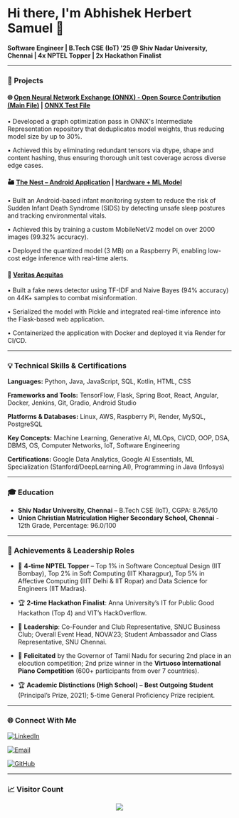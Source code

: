 # Hi there, I'm Abhishek Herbert Samuel 👋

**Software Engineer | B.Tech CSE (IoT) '25 @ Shiv Nadar University, Chennai | 4x NPTEL Topper | 2x Hackathon Finalist**

---

### 🚀 Projects

#### 🌐 [Open Neural Network Exchange (ONNX) - Open Source Contribution (Main File)](https://github.com/onnx/ir-py/blob/main/src/onnx_ir/passes/common/initializer_deduplication.py) | [ONNX Test File](https://github.com/onnx/ir-py/blob/main/src/onnx_ir/passes/common/initializer_deduplication_test.py)
• Developed a graph optimization pass in ONNX's Intermediate Representation repository that deduplicates model weights, thus reducing model size by up to 30%.

• Achieved this by eliminating redundant tensors via dtype, shape and content hashing, thus ensuring thorough unit test coverage across diverse edge cases.

#### 🏜️ [The Nest – Android Application](https://drive.google.com/file/d/1D5SqWgR-jVtWdPRtA9yY2Al0yCZi1MGd/view?usp=sharing) | [Hardware + ML Model](https://drive.google.com/file/d/1smfn5dvDuSpqYY7pDWM8W3WxB1CQm5bB/view?usp=sharing)

• Built an Android-based infant monitoring system to reduce the risk of Sudden Infant Death Syndrome (SIDS) by detecting unsafe sleep postures and tracking environmental vitals.

• Achieved this by training a custom MobileNetV2 model on over 2000 images (99.32% accuracy).

• Deployed the quantized model (3 MB) on a Raspberry Pi, enabling low-cost edge inference with real-time alerts.

#### 📰 [Veritas Aequitas](https://github.com/AbhishekHerbertSamuel/Veritas-Aequitas---A-Fake-News-Detection-System-for-the-21st-century)
• Built a fake news detector using TF-IDF and Naive Bayes (94% accuracy) on 44K+ samples to combat misinformation.

• Serialized the model with Pickle and integrated real-time inference into the Flask-based web application.

• Containerized the application with Docker and deployed it via Render for CI/CD.

---

### 💡 Technical Skills & Certifications
**Languages:** Python, Java, JavaScript, SQL, Kotlin, HTML, CSS 

**Frameworks and Tools:** TensorFlow, Flask, Spring Boot, React, Angular, Docker, Jenkins, Git, Gradio, Android Studio 

**Platforms & Databases:** Linux, AWS, Raspberry Pi, Render, MySQL, PostgreSQL

**Key Concepts:** Machine Learning, Generative AI, MLOps, CI/CD, OOP, DSA, DBMS, OS, Computer Networks, IoT, Software Engineering

**Certifications:** Google Data Analytics, Google AI Essentials, ML Specialization (Stanford/DeepLearning.AI), Programming in Java (Infosys)

---

### 🎓 Education
- **Shiv Nadar University, Chennai** – B.Tech CSE (IoT), CGPA: 8.765/10
- **Union Christian Matriculation Higher Secondary School, Chennai** - 12th Grade, Percentage: 96.0/100
---

### 👏 Achievements & Leadership Roles
- 🏅 **4-time NPTEL Topper** – Top 1% in Software Conceptual Design (IIT Bombay), Top 2% in Soft Computing (IIT Kharagpur), Top 5% in Affective Computing (IIIT Delhi & IIT Ropar) and Data Science for Engineers (IIT Madras).

- 🏆 **2-time Hackathon Finalist**: Anna University’s IT for Public Good Hackathon (Top 4) and VIT’s HackOverflow.

- 🌟 **Leadership**: Co-Founder and Club Representative, SNUC Business Club; Overall Event Head, NOVA’23; Student Ambassador and Class Representative, SNU Chennai.

- 🌟 **Felicitated** by the Governor of Tamil Nadu for securing 2nd place in an elocution competition; 2nd prize winner in the **Virtuoso International Piano Competition** (600+ participants from over 7 countries).

- 🏆 **Academic Distinctions (High School)** – **Best Outgoing Student** (Principal’s Prize, 2021); 5-time General Proficiency Prize recipient.

---

### 🌐 Connect With Me
[![LinkedIn](https://img.shields.io/badge/-LinkedIn-blue?style=flat-square&logo=linkedin)](https://linkedin.com/in/abhishek-herbert-samuel-9aa11921a) 

[![Email](https://img.shields.io/badge/-Email-red?style=flat-square&logo=gmail&logoColor=white)](mailto:abhishekherbertsamuel@gmail.com)  

[![GitHub](https://img.shields.io/badge/-GitHub-black?style=flat-square&logo=github)](https://github.com/AbhishekHerbertSamuel)

---

### 📈 Visitor Count
<p align="center">
  <img src="https://profile-counter.glitch.me/AbhishekHerbertSamuel/count.svg" />
</p>


